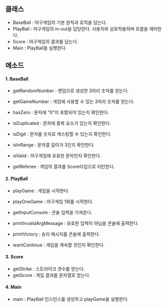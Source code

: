 ## 클래스
- BaseBall : 야구게임의 기본 원칙과 로직을 담는다.
- PlayBall : 야구게임의 in-out을 담당한다. 사용자와 상호작용하며 흐름을 제어한다.
- Score    : 야구게임의 결과를 담는다.
- Main     : PlayBall을 실행한다.

## 메소드
#### 1. BaseBall
- getRandomNumber   : 랜덤으로 생성한 3자리 숫자를 얻는다.
- getGameNumber     : 게임에 사용할 수 있는 3자리 숫자를 얻는다.  

- hasZero           : 문자에 "0"이 포함되어 있는지 확인한다.
- isDuplicated      : 문자에 중복 요소가 있는지 확인한다.

- isDigit           : 문자를 숫자로 캐스팅할 수 있는지 확인한다.
- isInRange         : 문자열 길이가 3인지 확인한다.
- isValid           : 야구게임에 유효한 문자인지 확인한다.

- getReferee        : 게임의 결과를 Score타입으로 리턴한다.  

#### 2. PlayBall
- playGame          : 게임을 시작한다.
- playOneGame       : 야구게임 1회를 시작한다.  

- getInputConsole   : 콘솔 입력을 가져온다.  
- printInvalidArgMessage : 유효한 입력이 아님을 콘솔에 출력한다.

- printVictory      : 승리 메시지를 콘솔에 출력한다.
- wantContinue      : 게임을 계속할 것인지 확인한다.

#### 3. Score
- getStrike         : 스트라이크 갯수를 얻는다.
- getScore          : 게임 결과를 문자열로 얻는다.

#### 4. Main
- main              : PlayBall 인스턴스를 생성하고 playGame을 실행한다.

